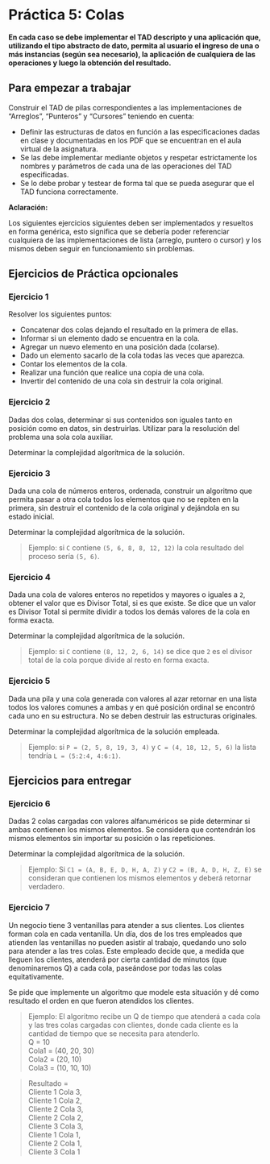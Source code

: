 # Práctica 5: Colas

**En cada caso se debe implementar el TAD descripto y una aplicación que,
utilizando el tipo abstracto de dato, permita al usuario el ingreso de una o más
instancias (según sea necesario), la aplicación de cualquiera de las operaciones
y luego la obtención del resultado.**

## Para empezar a trabajar

Construir el TAD de pilas correspondientes a las implementaciones de “Arreglos”,
“Punteros” y “Cursores” teniendo en cuenta:

- Definir las estructuras de datos en función a las especificaciones dadas en
  clase y documentadas en los PDF que se encuentran en el aula virtual de la
  asignatura.
- Se las debe implementar mediante objetos y respetar estrictamente los nombres
  y parámetros de cada una de las operaciones del TAD especificadas.
- Se lo debe probar y testear de forma tal que se pueda asegurar que el TAD
  funciona correctamente.

**Aclaración:**

Los siguientes ejercicios siguientes deben ser implementados y resueltos en
forma genérica, esto significa que se debería poder referenciar cualquiera de
las implementaciones de lista (arreglo, puntero o cursor) y los mismos deben
seguir en funcionamiento sin problemas.

## Ejercicios de Práctica opcionales

### Ejercicio 1

Resolver los siguientes puntos:
- Concatenar dos colas dejando el resultado en la primera de ellas.
- Informar si un elemento dado se encuentra en la cola.
- Agregar un nuevo elemento en una posición dada (colarse).
- Dado un elemento sacarlo de la cola todas las veces que aparezca.
- Contar los elementos de la cola.
- Realizar una función que realice una copia de una cola.
- Invertir del contenido de una cola sin destruir la cola original.


### Ejercicio 2

Dadas dos colas, determinar si sus contenidos son iguales tanto en posición como en
datos, sin destruirlas. Utilizar para la resolución del problema una sola cola auxiliar.

Determinar la complejidad algorítmica de la solución.


### Ejercicio 3

Dada una cola de números enteros, ordenada, construir un algoritmo que permita
pasar a otra cola todos los elementos que no se repiten en la primera, sin destruir el
contenido de la cola original y dejándola en su estado inicial.

Determinar la complejidad algorítmica de la solución.

> Ejemplo: si `C` contiene `(5, 6, 8, 8, 12, 12)` la cola resultado del proceso sería `(5, 6)`.


### Ejercicio 4

Dada una cola de valores enteros no repetidos y mayores o iguales a `2`, obtener el valor
que es Divisor Total, si es que existe. Se dice que un valor es Divisor Total si permite
dividir a todos los demás valores de la cola en forma exacta.

Determinar la complejidad algorítmica de la solución.

> Ejemplo: si `C` contiene `(8, 12, 2, 6, 14)` se dice que `2` es el divisor total de la cola
porque divide al resto en forma exacta.


### Ejercicio 5

Dada una pila y una cola generada con valores al azar retornar en una lista todos los
valores comunes a ambas y en qué posición ordinal se encontró cada uno en su
estructura. No se deben destruir las estructuras originales.

Determinar la complejidad algorítmica de la solución empleada.

> Ejemplo: si `P = (2, 5, 8, 19, 3, 4)` y `C = (4, 18, 12, 5, 6)` la lista tendría `L = (5:2:4, 4:6:1)`.

## Ejercicios para entregar


### Ejercicio 6

Dadas 2 colas cargadas con valores alfanuméricos se pide determinar si ambas
contienen los mismos elementos. Se considera que contendrán los mismos elementos
sin importar su posición o las repeticiones.

Determinar la complejidad algorítmica de la solución.

> Ejemplo: Si `C1 = (A, B, E, D, H, A, Z)` y `C2 = (B, A, D, H, Z, E)` se consideran que contienen los
mismos elementos y deberá retornar verdadero.


### Ejercicio 7

Un negocio tiene 3 ventanillas para atender a sus clientes. Los clientes forman cola en
cada ventanilla. Un día, dos de los tres empleados que atienden las ventanillas no
pueden asistir al trabajo, quedando uno solo para atender a las tres colas. Este
empleado decide que, a medida que lleguen los clientes, atenderá por cierta cantidad
de minutos (que denominaremos Q) a cada cola, paseándose por todas las colas
equitativamente.

Se pide que implemente un algoritmo que modele esta situación y dé como resultado
el orden en que fueron atendidos los clientes.

> Ejemplo: El algoritmo recibe un Q de tiempo que atenderá a cada cola y las tres colas
cargadas con clientes, donde cada cliente es la cantidad de tiempo que se necesita
para atenderlo.  
Q = 10  
Cola1 = (40, 20, 30)  
Cola2 = (20, 10)  
Cola3 = (10, 10, 10)

> Resultado =  
Cliente 1 Cola 3,  
Cliente 1 Cola 2,  
Cliente 2 Cola 3,  
Cliente 2 Cola 2,  
Cliente 3 Cola 3,  
Cliente 1 Cola 1,  
Cliente 2 Cola 1,  
Cliente 3 Cola 1  
